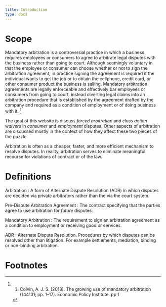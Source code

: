 ```yaml
---
title: Introduction
type: docs
---
```


# Scope


Mandatory arbitration is a controversial practice in which a business requires employees or consumers to agree to arbitrate legal disputes with the business rather than going to court. Although seemingly voluntary in that the employee or consumer can choose whether or not to sign the arbitration agreement, in practice signing the agreement is required if the individual wants to get the job or to obtain the cellphone, credit card, or other consumer product the business is selling.  Mandatory arbitration agreements are legally enforceable and effectively bar employees or consumers from going to court, instead diverting legal claims into an arbitration procedure that is established by the agreement drafted by the company and required as a condition of employment or of doing business with it. [^colvin1]

The goal of this website is discuss _forced arbitration_ and _class action waivers_ in _consumer_ and _employment_ disputes. Other aspects of arbitration are discussed mostly in the context of how they affect these two pieces of the puzzle.

Arbitration is often as a cheaper, faster, and more efficient mechanism to resolve disputes. In reality, arbitration serves to eliminate meaningful recourse for violations of contract or of the law.

# Definitions

Arbitration
: A form of Alternate Dispute Resolution (ADR) in which disputes are decided via private arbitrators rather than the via the court system.

Pre-Dispute Arbitration Agreement
: The contract specifying that the parties agree to use arbitration for _future_ disputes.

Mandatory Arbitration
: The requirement to sign an arbitration agreement as a condition to employment or receiving good or services.

ADR
: Alternate Dispute Resolution. Procedures by which disputes can be resolved other than litigation. For example settlements, mediation, binding or non-binding arbitration.

# Footnotes

[^colvin1]: 1. Colvin, A. J. S. (2018). The growing use of mandatory arbitration (144131; pp. 1–17). Economic Policy Institute. pp 1
